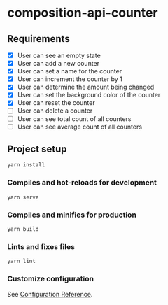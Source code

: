 # composition-api-counter

## Requirements

- [x] User can see an empty state
- [x] User can add a new counter
- [x] User can set a name for the counter
- [x] User can increment the counter by 1
- [x] User can determine the amount being changed
- [x] User can set the background color of the counter
- [x] User can reset the counter
- [ ] User can delete a counter
- [ ] User can see total count of all counters
- [ ] User can see average count of all counters

## Project setup

```
yarn install
```

### Compiles and hot-reloads for development

```
yarn serve
```

### Compiles and minifies for production

```
yarn build
```

### Lints and fixes files

```
yarn lint
```

### Customize configuration

See [Configuration Reference](https://cli.vuejs.org/config/).
